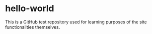 # hello-world
This is a GitHub test repository used for learning purposes of the site functionalities themselves.
